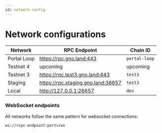 ```yaml
---
id: network-config
---
```


# Network configurations

| Network     | RPC Endpoint                       | Chain ID      | 
|-------------|------------------------------------|---------------|
| Portal Loop | https://rpc.gno.land:443           | `portal-loop` |
| Testnet 4   | upcoming                           | upcoming      |
| Testnet 3   | https://rpc.test3.gno.land:443     | `test3`       |
| Staging     | https://rpc.staging.gno.land:36657 | `test3`       |
| Local       | http://127.0.0.1:26657             | `dev`         |


### WebSocket endpoints

All networks follow the same pattern for websocket connections: 

```shell
ws://<rpc-endpoint:port>/ws
```